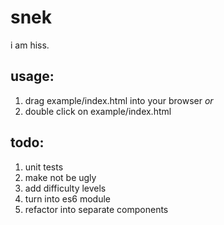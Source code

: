 # snek
i am hiss.

## usage:
1. drag example/index.html into your browser
_or_
2. double click on example/index.html

## todo:
1. unit tests
2. make not be ugly
3. add difficulty levels
4. turn into es6 module
5. refactor into separate components
